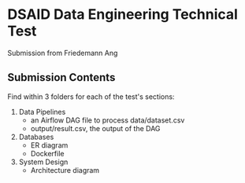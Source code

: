 # DSAID Data Engineering Technical Test

Submission from Friedemann Ang

## Submission Contents

Find within 3 folders for each of the test's sections: 
1. Data Pipelines
	- an Airflow DAG file to process data/dataset.csv
	- output/result.csv, the output of the DAG
2. Databases
	- ER diagram
	- Dockerfile
3. System Design
	- Architecture diagram